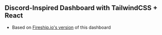 ## Discord-Inspired Dashboard with TailwindCSS + React

- Based on [Fireship.io's version](https://github.com/fireship-io/tailwind-dashboard) of this dashboard
